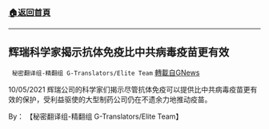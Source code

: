 ###  [:house:返回首頁](https://github.com/ourhimalayas/txt)
---


## 辉瑞科学家揭示抗体免疫比中共病毒疫苗更有效
` 秘密翻译组-精翻组 G-Translators/Elite Team` [轉載自GNews](https://gnews.org/zh-hans/1580673/)

10/05/2021 辉瑞公司的科学家们揭示尽管抗体免疫可以提供比中共病毒疫苗更有效的保护，受利益驱使的大型制药公司仍在不遗余力地推动疫苗。

By： 【秘密翻译组-精翻组 G-Translators/Elite Team】
